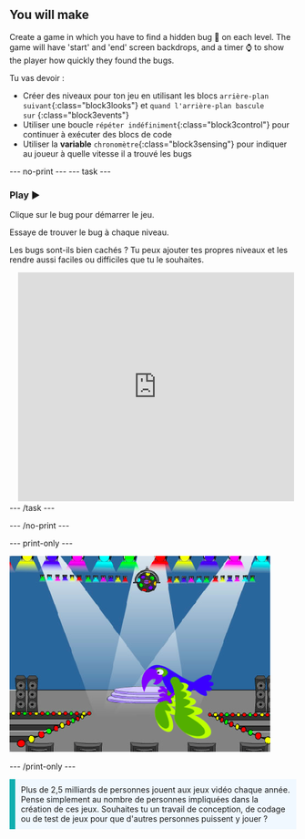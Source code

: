 ## You will make

Create a game in which you have to find a hidden bug 🐞 on each level. The game will have 'start' and 'end' screen backdrops, and a timer ⌚ to show the player how quickly they found the bugs.

Tu vas devoir :
+ Créer des niveaux pour ton jeu en utilisant les blocs `arrière-plan suivant`{:class="block3looks"} et `quand l'arrière-plan bascule sur` {:class="block3events"}
+ Utiliser une boucle `répéter indéfiniment`{:class="block3control"} pour continuer à exécuter des blocs de code
+ Utiliser la **variable** `chronomètre`{:class="block3sensing"} pour indiquer au joueur à quelle vitesse il a trouvé les bugs

--- no-print --- --- task ---
### Play ▶️
<div style="display: flex; flex-wrap: wrap">
<div style="flex-basis: 200px; flex-grow: 1">  
Clique sur le bug pour démarrer le jeu.

Essaye de trouver le bug à chaque niveau.

Les bugs sont-ils bien cachés ? Tu peux ajouter tes propres niveaux et les rendre aussi faciles ou difficiles que tu le souhaites.

</div>
<div class="scratch-preview" style="margin-left: 15px;">
  <iframe allowtransparency="true" width="485" height="402" src="https://scratch.mit.edu/projects/embed/486719939/?autostart=false" frameborder="0"></iframe>
</div>
</div>
--- /task ---

--- /no-print ---

--- print-only ---

![Le projet achevé.](images/showcase_static.png)

--- /print-only ---

<p style="border-left: solid; border-width:10px; border-color: #0faeb0; background-color: aliceblue; padding: 10px;">
Plus de 2,5 milliards de personnes jouent aux jeux vidéo chaque année. Pense simplement au nombre de personnes impliquées dans la création de ces jeux. Souhaites tu un travail de conception, de codage ou de test de jeux pour que d'autres personnes puissent y jouer ? 
</p>
